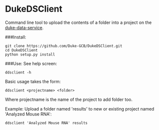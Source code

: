 # DukeDSClient
Command line tool to upload the contents of a folder into a project on the [duke-data-service](https://github.com/Duke-Translational-Bioinformatics/duke-data-service).

###Install:
```
git clone https://github.com/Duke-GCB/DukeDSClient.git
cd DukeDSClient
python setup.py install
```

###Use:
See help screen:
```
ddsclient -h
```

Basic usage takes the form:
```
ddsclient <projectname> <folder>
```
Where projectname is the name of the project to add folder too.

Example: Upload a folder named 'results' to new or existing project named 'Analyzed Mouse RNA':
```
ddsclient 'Analyzed Mouse RNA' results
```
